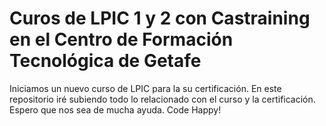# Curos de LPIC 1 y 2 con Castraining en el Centro de Formación Tecnológica de Getafe
Iniciamos un nuevo curso de LPIC para la su certificación. En este repositorio iré subiendo todo lo relacionado con el curso y la certificación. Espero que nos sea de mucha ayuda. Code Happy!
